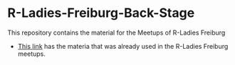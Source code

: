 # R-Ladies-Freiburg-Back-Stage
This repository contains the material for the Meetups of R-Ladies Freiburg


* [This link](https://github.com/rladies/meetup-presentations_freiburg)  has the materia that was already used in the R-Ladies Freiburg meetups. 

